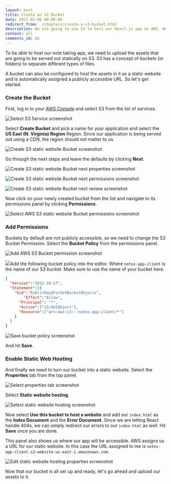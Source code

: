 ```yaml
---
layout: post
title: Create an S3 Bucket
date: 2017-02-06 00:00:00
redirect_from:  /chapters/create-a-s3-bucket.html
description: We are going to use S3 to host our React.js app on AWS. We first need to configure our S3 bucket with the correct Bucket Policy and enable Static Web Hosting through the AWS console before we can upload our app.
context: all
comments_id: 62
---
```


To be able to host our note taking app, we need to upload the assets that are going to be served out statically on S3. S3 has a concept of buckets (or folders) to separate different types of files.

A bucket can also be configured to host the assets in it as a static website and is automatically assigned a publicly accessible URL. So let's get started.

### Create the Bucket

First, log in to your [AWS Console](https://console.aws.amazon.com) and select S3 from the list of services.

![Select S3 Service screenshot](/assets/select-s3-service.png)

Select **Create Bucket** and pick a name for your application and select the **US East (N. Virginia) Region** Region. Since our application is being served out using a CDN, the region should not matter to us.

![Create S3 static website Bucket screenshot](/assets/create-s3-bucket.png)

Go through the next steps and leave the defaults by clicking **Next**.

![Create S3 static website Bucket next properties screenshot](/assets/create-s3-bucket-next-properties.png)

![Create S3 static website Bucket next permissions screenshot](/assets/create-s3-bucket-next-permissions.png)

![Create S3 static website Bucket next review screenshot](/assets/create-s3-bucket-next-review.png)

Now click on your newly created bucket from the list and navigate to its permissions panel by clicking **Permissions**.

![Select AWS S3 static website Bucket permissions screenshot](/assets/select-bucket-permissions.png)

### Add Permissions

Buckets by default are not publicly accessible, so we need to change the S3 Bucket Permission. Select the **Bucket Policy** from the permissions panel.

![Add AWS S3 Bucket permission screenshot](/assets/add-bucket-policy.png)

<img class="code-marker" src="/assets/s.png" />Add the following bucket policy into the editor. Where `notes-app-client` is the name of our S3 bucket. Make sure to use the name of your bucket here.

``` json
{
  "Version":"2012-10-17",
  "Statement":[{
	"Sid":"PublicReadForGetBucketObjects",
        "Effect":"Allow",
	  "Principal": "*",
      "Action":["s3:GetObject"],
      "Resource":["arn:aws:s3:::notes-app-client/*"]
    }
  ]
}
```

![Save bucket policy screenshot](/assets/save-bucket-policy.png)

And hit **Save**.

### Enable Static Web Hosting

And finally we need to turn our bucket into a static website. Select the **Properties** tab from the top panel.

![Select properties tab screenshot](/assets/select-bucket-properties.png)

Select **Static website hosting**. 

![Select static website hosting screenshot](/assets/select-static-website-hosting.png)

Now select **Use this bucket to host a website** and add our `index.html` as the **Index Document** and the **Error Document**. Since we are letting React handle 404s, we can simply redirect our errors to our `index.html` as well. Hit **Save** once you are done.

This panel also shows us where our app will be accessible. AWS assigns us a URL for our static website. In this case the URL assigned to me is `notes-app-client.s3-website-us-east-1.amazonaws.com`.

![Edit static website hosting properties screenshot](/assets/edit-static-web-hosting-properties.png)

Now that our bucket is all set up and ready, let's go ahead and upload our assets to it.
